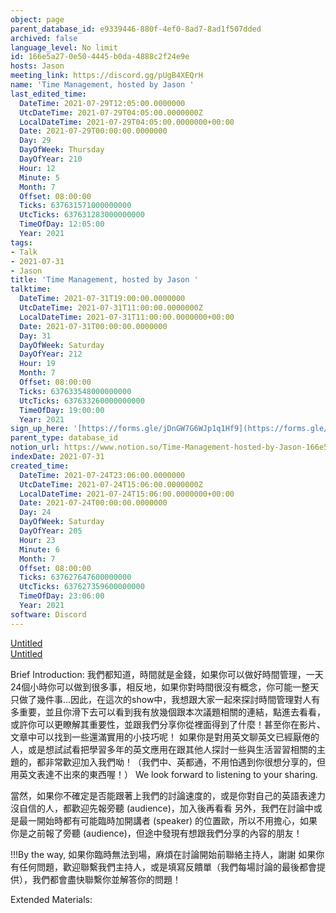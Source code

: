 ```yaml
---
object: page
parent_database_id: e9339446-880f-4ef0-8ad7-8ad1f507dded
archived: false
language_level: No limit
id: 166e5a27-0e50-4445-b0da-4888c2f24e9e
hosts: Jason
meeting_link: https://discord.gg/pUgB4XEQrH
name: 'Time Management, hosted by Jason '
last_edited_time:
  DateTime: 2021-07-29T12:05:00.0000000
  UtcDateTime: 2021-07-29T04:05:00.0000000Z
  LocalDateTime: 2021-07-29T04:05:00.0000000+00:00
  Date: 2021-07-29T00:00:00.0000000
  Day: 29
  DayOfWeek: Thursday
  DayOfYear: 210
  Hour: 12
  Minute: 5
  Month: 7
  Offset: 08:00:00
  Ticks: 637631571000000000
  UtcTicks: 637631283000000000
  TimeOfDay: 12:05:00
  Year: 2021
tags:
- Talk
- 2021-07-31
- Jason
title: 'Time Management, hosted by Jason '
talktime:
  DateTime: 2021-07-31T19:00:00.0000000
  UtcDateTime: 2021-07-31T11:00:00.0000000Z
  LocalDateTime: 2021-07-31T11:00:00.0000000+00:00
  Date: 2021-07-31T00:00:00.0000000
  Day: 31
  DayOfWeek: Saturday
  DayOfYear: 212
  Hour: 19
  Month: 7
  Offset: 08:00:00
  Ticks: 637633548000000000
  UtcTicks: 637633260000000000
  TimeOfDay: 19:00:00
  Year: 2021
sign_up_here: '[https://forms.gle/jDnGW7G6WJp1q1Hf9](https://forms.gle/jDnGW7G6WJp1q1Hf9)'
parent_type: database_id
notion_url: https://www.notion.so/Time-Management-hosted-by-Jason-166e5a270e504445b0da4888c2f24e9e
indexDate: 2021-07-31
created_time:
  DateTime: 2021-07-24T23:06:00.0000000
  UtcDateTime: 2021-07-24T15:06:00.0000000Z
  LocalDateTime: 2021-07-24T15:06:00.0000000+00:00
  Date: 2021-07-24T00:00:00.0000000
  Day: 24
  DayOfWeek: Saturday
  DayOfYear: 205
  Hour: 23
  Minute: 6
  Month: 7
  Offset: 08:00:00
  Ticks: 637627647600000000
  UtcTicks: 637627359600000000
  TimeOfDay: 23:06:00
  Year: 2021
software: Discord
---
```


[Untitled](https://www.notion.so/60226399bd024bf4bf588586f8013a21)   
[Untitled](https://www.notion.so/cb083fc4f0b7459aa5afe1900ef25a1f)   

Brief Introduction: 我們都知道，時間就是金錢，如果你可以做好時間管理，一天24個小時你可以做到很多事，相反地，如果你對時間很沒有概念，你可能一整天只做了幾件事…因此，在這次的show中，我想跟大家一起來探討時間管理對人有多重要，並且你滑下去可以看到我有放幾個跟本次議題相關的連結，點進去看看，或許你可以更瞭解其重要性，並跟我們分享你從裡面得到了什麼！甚至你在影片、文章中可以找到一些還滿實用的小技巧呢！
如果你是對用英文聊英文已經厭倦的人，或是想試試看把學習多年的英文應用在跟其他人探討一些與生活習習相關的主題的，都非常歡迎加入我們呦！（我們中、英都通，不用怕遇到你很想分享的，但用英文表達不出來的東西喔！）
We look forward to listening to your sharing. 

當然，如果你不確定是否能跟著上我們的討論速度的，或是你對自己的英語表達力沒自信的人，都歡迎先報旁聽 (audience)，加入後再看看
另外，我們在討論中或是最一開始時都有可能臨時加開講者 (speaker) 的位置歐，所以不用擔心，如果你是之前報了旁聽 (audience)，但途中發現有想跟我們分享的內容的朋友！

!!!By the way, 如果你臨時無法到場，麻煩在討論開始前聯絡主持人，謝謝
如果你有任何問題，歡迎聯繫我們主持人，或是填寫反饋單（我們每場討論的最後都會提供），我們都會盡快聯繫你並解答你的問題！

Extended Materials:
   
   
   
   
   







